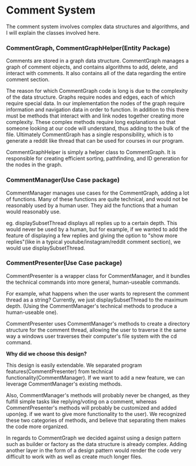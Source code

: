 # Comment System
The comment system involves complex data structures and algorithms, and I will explain
the classes involved here.

### CommentGraph, CommentGraphHelper(Entity Package)

Comments are stored in a graph data structure. CommentGraph manages a
graph of comment objects, and contains algorithms to add, delete, and interact
with comments. It also contains all of the data regarding the entire comment section.

The reason for which CommentGraph code is long is due to the complexity of the data structure. Graphs require nodes and 
edges, each of which require special data. In our implementation the nodes of the graph require information and
navigation data in order to function. In addition to this there must be methods that interact with and link nodes
together creating more complexity. These complex methods require long explanations so that someone looking at our code
will understand, thus adding to the bulk of the file. Ultimately CommentGraph has a single responsibility, which is to
generate a reddit like thread that can be used for courses in our program.

CommentGraphHelper is simply a helper class to CommentGraph. It is responsible for creating efficient sorting,
pathfinding, and ID generation for the nodes in the graph.

### CommentManager(Use Case package)

CommentManager manages use cases for the CommentGraph, adding a lot of functions.
Many of these functions are quite technical, and would not be reasonably used by a human user. They aid the functions
that a human would reasonably use.

eg. displaySubsetThread displays all replies up to a certain depth. This would never be used by a human, but 
for example, if we wanted to add the feature of displaying a few replies and giving the option to "show more replies"(like in a typical
youtube/instagram/reddit comment section), we would use displaySubsetThread.

### CommentPresenter(Use Case package)

CommentPresenter is a wrapper class for CommentManager, and it bundles the technical commands into
more general, human-useable commands.

For example, what happens when the user wants to represent the comment thread as a string? Currently, we just displaySubsetThread to the maximum depth.
(Using the CommentManager's technical methods to produce a human-useable one).

CommentPresenter uses CommentManager's methods to create a directory structure for the comment thread, allowing the user
to traverse it the same way a windows user traverses their computer's file system with the cd command.

**Why did we choose this design?**

This design is easily extendable. We separated program features(CommentPresenter) from technical functionality(CommentManager).
If we want to add a new feature, we can leverage CommentManager's existing methods. 

Also, CommentManager's methods will probably never be changed, as they fulfill simple tasks like replying/voting on a comment, whereas CommentPresenter's methods will probably be customized and added upon(eg.
if we want to give more functionality to the user). We recognized these two categories of methods, and believe that separating them makes the code more organized.

In regards to CommentGraph we decided against using a design pattern such as builder or factory as the data structure is already complex.
Adding another layer in the form of a design pattern would render the code very difficult to work with as well as create much longer
files.